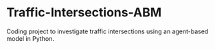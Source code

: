 # Traffic-Intersections-ABM
Coding project to investigate traffic intersections using an agent-based model in Python.
